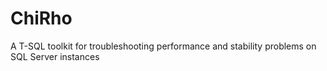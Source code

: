 # ChiRho
A T-SQL toolkit for troubleshooting performance and stability problems on SQL Server instances

